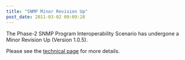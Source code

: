 ```yaml
---
title: "SNMP Minor Revision Up"
post_date: 2011-03-02 09:09:28
---
```

The Phase-2 SNMP Program Interoperability Scenario has undergone a Minor Revision Up (Version 1.0.5).  

Please see the [technical page](../resources/snmp.html) for more details.
